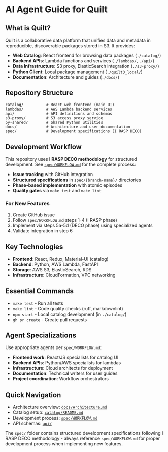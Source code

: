 # AI Agent Guide for Quilt

## What is Quilt?

Quilt is a collaborative data platform that unifies data and metadata in
reproducible, discoverable packages stored in S3. It provides:

- **Web Catalog**: React frontend for browsing data packages (`./catalog/`)
- **Backend APIs**: Lambda functions and services (`./lambdas/`, `./api/`)
- **Data Infrastructure**: S3 proxy, ElasticSearch integration (`./s3-proxy/`)
- **Python Client**: Local package management (`./quilt3_local/`)
- **Documentation**: Architecture and guides (`./docs/`)

## Repository Structure

```tree
catalog/          # React web frontend (main UI)
lambdas/          # AWS Lambda backend services
api/              # API definitions and schemas
s3-proxy/         # S3 access proxy service
py-shared/        # Shared Python utilities
docs/             # Architecture and user documentation
spec/             # Development specifications (I RASP DECO)
```

## Development Workflow

This repository uses **I RASP DECO methodology** for structured development.
See [`spec/WORKFLOW.md`](./spec/WORKFLOW.md) for the complete process:

- **Issue tracking** with GitHub integration
- **Structured specifications** in `spec/{branch-name}/` directories
- **Phase-based implementation** with atomic episodes
- **Quality gates** via `make test` and `make lint`

### For New Features

1. Create GitHub issue
2. Follow `spec/WORKFLOW.md` steps 1-4 (I RASP phase)
3. Implement via steps 5a-5d (DECO phase) using specialized agents
4. Validate integration in step 6

## Key Technologies

- **Frontend**: React, Redux, Material-UI (catalog)
- **Backend**: Python, AWS Lambda, FastAPI
- **Storage**: AWS S3, ElasticSearch, RDS
- **Infrastructure**: CloudFormation, VPC networking

## Essential Commands

- `make test` - Run all tests
- `make lint` - Code quality checks (ruff, markdownlint)
- `npm start` - Local catalog development (in `./catalog/`)
- `gh pr create` - Create pull requests

## Agent Specializations

Use appropriate agents per `spec/WORKFLOW.md`:

- **Frontend work**: React/JS specialists for catalog UI
- **Backend APIs**: Python/AWS specialists for lambdas
- **Infrastructure**: Cloud architects for deployment
- **Documentation**: Technical writers for user guides
- **Project coordination**: Workflow orchestrators

## Quick Navigation

- Architecture overview: [`docs/Architecture.md`](./docs/Architecture.md)
- Catalog setup: [`catalog/README.md`](./catalog/README.md)
- Development process: [`spec/WORKFLOW.md`](./spec/WORKFLOW.md)
- API schemas: [`api/`](./api/)

The `spec/` folder contains structured development specifications following
I RASP DECO methodology - always reference `spec/WORKFLOW.md` for proper
development process when implementing new features.
